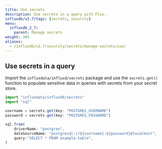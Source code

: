 ```yaml
---
title: Use secrets
description: Use secrets in a query with Flux.
influxdb/v2.7/tags: [secrets, security]
menu:
  influxdb_2_7:
    parent: Manage secrets
weight: 305
aliases:
  - /influxdb/v2.7/security/secrets/manage-secrets/use/
---
```


## Use secrets in a query
Import the `influxdata/influxd/secrets` package and use the `secrets.get()` function
to populate sensitive data in queries with secrets from your secret store.

```js
import "influxdata/influxdb/secrets"
import "sql"

username = secrets.get(key: "POSTGRES_USERNAME")
password = secrets.get(key: "POSTGRES_PASSWORD")

sql.from(
    driverName: "postgres",
    dataSourceName: "postgresql://${username}:${password}@localhost",
    query:"SELECT * FROM example-table",
)
```
